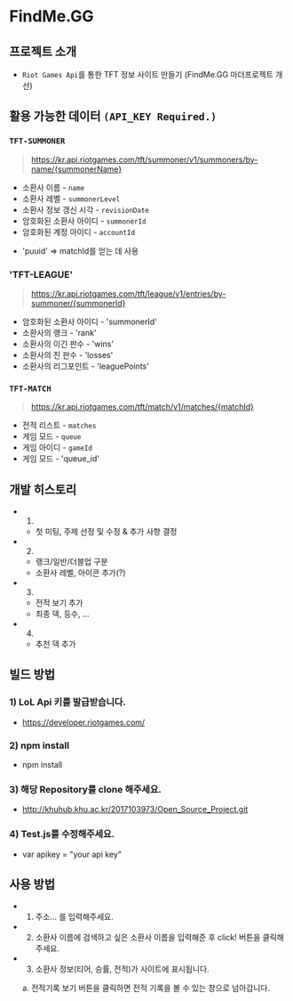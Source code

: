 
# FindMe.GG

## 프로젝트 소개

- `Riot Games Api`를 통한 TFT 정보 사이트 만들기 (FindMe.GG 마더프로젝트 개선)

## 활용 가능한 데이터 `(API_KEY Required.)`

### `TFT-SUMMONER`

> https://kr.api.riotgames.com/tft/summoner/v1/summoners/by-name/{summonerName}

- 소환사 이름 - `name`
- 소환사 레벨 - `summonerLevel`
- 소환사 정보 갱신 시각 - `revisionDate`
- 암호화된 소환사 아이디 - `summonerId`
- 암호화된 계정 아이디 - `accountId`
* 'puuid' => matchId를 얻는 데 사용

### 'TFT-LEAGUE'

> https://kr.api.riotgames.com/tft/league/v1/entries/by-summoner/{summonerId}

- 암호화된 소환사 아이디 - 'summonerId'
- 소환사의 랭크 - 'rank'
- 소환사의 이긴 판수 - 'wins'
- 소환사의 진 판수 - 'losses'
- 소환사의 리그포인트 - 'leaguePoints'



### `TFT-MATCH`

> https://kr.api.riotgames.com/tft/match/v1/matches/{matchId}

- 전적 리스트 - `matches`
- 게임 모드 - `queue`
- 게임 아이디 - `gameId`
- 게임 모드 - 'queue_id'


## 개발 히스토리 
- 1)
  - 첫 미팅, 주제 선정 및 수정 & 추가 사항 결정

- 2)
  - 랭크/일반/더블업 구분
  - 소환사 레벨, 아이콘 추가(?)

- 3)
  - 전적 보기 추가
   - 최종 덱, 등수, ...

- 4)
  - 추천 덱 추가


## 빌드 방법

### 1) LoL Api 키를 발급받습니다. 

  - https://developer.riotgames.com/

### 2) npm install

  - npm install

### 3) 해당 Repository를 clone 해주세요.

  - http://khuhub.khu.ac.kr/2017103973/Open_Source_Project.git

### 4) Test.js를 수정해주세요.

  - var apikey = "your api key"

## 사용 방법

  - 1) 주소... 를 입력해주세요.

  - 2) 소환사 이름에 검색하고 싶은 소환사 이름을 입력해준 후 click! 버튼을 클릭해주세요.

  - 3) 소환사 정보(티어, 승률, 전적)가 사이트에 표시됩니다.

      a. 전적기록 보기 버튼을 클릭하면 전적 기록을 볼 수 있는 창으로 넘아갑니다.

